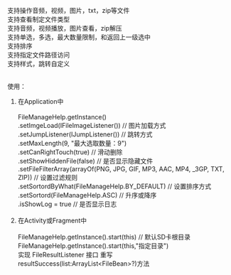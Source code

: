 支持操作音频，视频，图片，txt，zip等文件<br> 
支持查看制定文件类型<br> 
支持音频，视频播放，图片查看，zip解压<br> 
支持单选，多选，最大数量限制，和返回上一级选中<br> 
支持排序<br>
支持指定文件路径访问<br> 
支持样式，跳转自定义<br><br>

使用：<br>
1) 在Application中 <br><br>
FileManageHelp.getInstance()<br>
                .setImgeLoad(IFileImageListener()) // 图片加载方式<br>
                .setJumpListener(IJumpListener()) // 跳转方式 <br>
                .setMaxLength(9, "最大选取数量：9") <br>
                .setCanRightTouch(true) // 滑动删除 <br>
                .setShowHiddenFile(false) // 是否显示隐藏文件 <br>
                .setFileFilterArray(arrayOf(PNG, JPG, GIF, MP3, AAC, MP4, _3GP, TXT, ZIP)) // 设置过滤规则<br>
                .setSortordByWhat(FileManageHelp.BY_DEFAULT) // 设置排序方式<br>
                .setSortord(FileManageHelp.ASC) // 升序或降序<br>
                .isShowLog = true // 是否显示日志<br><br>
2) 在Activity或Fragment中<br><br>
FileManageHelp.getInstance().start(this) // 默认SD卡根目录<br>
FileManageHelp.getInstance().start(this,"指定目录")<br>
实现 FileResultListener 接口 重写 resultSuccess(list:ArrayList\<FileBean\>?)方法 <br>
 
